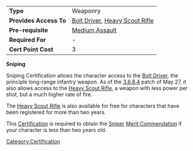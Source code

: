 |                        |                                                                                                |
| ---------------------- | ---------------------------------------------------------------------------------------------- |
| **Type**               | Weaponry                                                                                       |
| **Provides Access To** | [Bolt Driver](../weapons/Bolt_Driver.md), [Heavy Scout Rifle](../weapons/Heavy_Scout_Rifle.md) |
| **Pre-requisite**      | [Medium Assault](Medium_Assault.md)                                                            |
| **Required For**       | \-                                                                                             |
| **Cert Point Cost**    | 3                                                                                              |

**Sniping**

Sniping Certification allows the character access to the [Bolt
Driver](../weapons/Bolt_Driver.md), the principle long-range infantry
weapon. As of the [3.6.8.4](3.md.6.8.4) patch of May 27, it also
allows access to the [Heavy Scout Rifle](../weapons/Heavy_Scout_Rifle.md),
a weapon with less power per shot, but a much higher rate of fire.

The [Heavy Scout Rifle](../weapons/Heavy_Scout_Rifle.md) is also available
for free for characters that have been registered for more than two
years.

This [Certification](Certification.md) is required to obtain the
[Sniper](</Sniper_(Merit)>) [Merit
Commendation](../merits/Merit_Commendations.md) if your character is less
than two years old.

[Category:Certification](Category:Certification.md)
